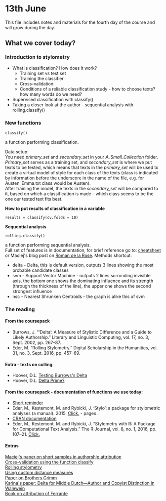 # 13th June
This file includes notes and materials for the fourth day of the course and will grow during the day.
## What we cover today?
  
### Introduction to stylometry
* What is classification? How does it work?
  * Training set vs test set
  * Training the classifier
  * Cross-validation
  * Conditions of a reliable classification study - how to choose texts? how many words do we need?
* Supervised classification with classify()
* Taking a closer look at the author - sequential analysis with rolling.classify()

### New functions
```
classify()
````
a function performing classification.  
  
Data setup:  
You need *primary_set* and *secondary_set* in your *A_Small_Collection* folder.  
*Primary_set* serves as a training set, and *secondary_set* is where we put texts to be tested, which means that texts in the *primary_set* will be used to create a virtual model of style for each class of the texts (class is indicated by information before the underscore in the name of the file, e.g. for Austen_Emma.txt class would be Austen).  
After training the model, the texts in the *secondary_set* will be compared to it, based on which a classification is made - which class seems to be the one our tested text fits best.
  
**How to put results of classification in a variable**
```
results = classify(cv.folds = 10)
```

**Sequential analysis**
```
rolling.classify()
```
a function performing sequential analysis.  
Full set of features is in documentation, for brief reference go to: [cheatsheet](https://computationalstylistics.github.io/stylo_nutshell/#running-rolling.classify) or Maciej's blog post on [Roman de la Rose](https://computationalstylistics.github.io/docs/rolling_stylometry).
Methods shortcut:  
* delta - Delta, this is default version, outputs 3 lines showing the most probable candidate classes 
* svm - Support Vector Machine - outputs 2 lines surronding invisible axis, the bottom one shows the dominating influence and its strength (through the thickness of the line), the upper one shows the second strongest influence  
* nsc - Nearest Shrunken Centroids - the graph is alike this of svm

### The reading
#### From the coursepack
* Burrows, J. “‘Delta’: A Measure of Stylistic Difference and a Guide to Likely Authorship.” Literary and Linguistic Computing, vol. 17, no. 3, Sept. 2002, pp. 267–87.  
* Eder, M. “Rolling Stylometry.” Digital Scholarship in the Humanities, vol. 31, no. 3, Sept. 2016, pp. 457–69. 
#### Extra - texts on culling
* Hoover, D.L. [Testing Burrows's Delta](https://academic.oup.com/dsh/article-abstract/19/4/453/943644?redirectedFrom=fulltext)
* Hoover, D.L. [Delta Prime?](https://academic.oup.com/dsh/article-abstract/19/4/477/943645?redirectedFrom=fulltext)

#### From the coursepack - documentation of functions we use today:
* [Short reminder](https://computationalstylistics.github.io/stylo_nutshell/#running-rolling.classify)
* Eder, M., Kestemont, M. and Rybicki, J. ‘Stylo’: a package for stylometric analyses (a manual). 2015. [Click.](https://sites.google.com/site/computationalstylistics/stylo/stylo_howto.pdf?attredirects=1) - pages .
* [CRAN documentation](https://cran.r-project.org/web/packages/stylo/stylo.pdf)
* Eder, M., Kestemont, M. and Rybicki, J. “Stylometry with R: A Package for Computational Text Analysis.” The R Journal, vol. 8, no. 1, 2016, pp. 107–21. [Click.](https://journal.r-project.org/archive/2016/RJ-2016-007/RJ-2016-007.pdf) 

#### Extras
[Maciej's paper on short samples in authorship attribution](https://dh2017.adho.org/abstracts/341/341.pdf)  
[Cross-validation using the function classify](https://computationalstylistics.github.io/docs/cross_validation)   
[Rolling stylometry](https://computationalstylistics.github.io/docs/rolling_stylometry)   
[Using custom distance measures](https://computationalstylistics.github.io/docs/custom_distances)  
[Paper on Brothers Grimm](https://www.frontiersin.org/articles/10.3389/fdigh.2018.00004/full)  
[Karina's paper: Delta for Middle Dutch—Author and Copyist Distinction in Walewein](https://academic.oup.com/dsh/article/22/3/345/951140)  
[Book on attribution of Ferrante](http://www.padovauniversitypress.it/publications/9788869381300)
